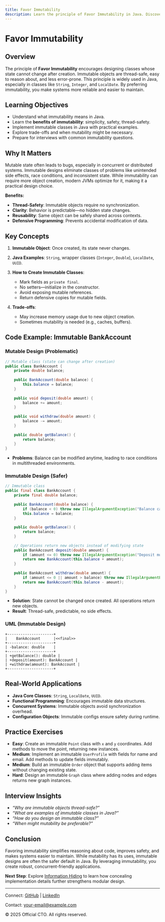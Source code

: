 ```yaml
---
title: Favor Immutability
description: Learn the principle of Favor Immutability in Java. Discover why immutable designs improve safety, clarity, and concurrency with examples, UML, and interview prep.
---
```


# Favor Immutability

## Overview
The principle of **Favor Immutability** encourages designing classes whose state cannot change after creation. Immutable objects are thread-safe, easy to reason about, and less error-prone. This principle is widely used in Java, especially in classes like `String`, `Integer`, and `LocalDate`. By preferring immutability, you make systems more reliable and easier to maintain.

## Learning Objectives
- Understand what immutability means in Java.  
- Learn the **benefits of immutability**: simplicity, safety, thread-safety.  
- Implement immutable classes in Java with practical examples.  
- Explore trade-offs and when mutability might be necessary.  
- Prepare for interviews with common immutability questions.  

## Why It Matters
Mutable state often leads to bugs, especially in concurrent or distributed systems. Immutable designs eliminate classes of problems like unintended side effects, race conditions, and inconsistent state. While immutability can require more object creation, modern JVMs optimize for it, making it a practical design choice.

**Benefits:**
- **Thread-Safety**: Immutable objects require no synchronization.  
- **Clarity**: Behavior is predictable—no hidden state changes.  
- **Reusability**: Same object can be safely shared across contexts.  
- **Defensive Programming**: Prevents accidental modification of data.  

## Key Concepts
1. **Immutable Object**: Once created, its state never changes.  
2. **Java Examples**: `String`, wrapper classes (`Integer`, `Double`), `LocalDate`, `UUID`.  
3. **How to Create Immutable Classes**:  
   - Mark fields as `private final`.  
   - No setters—initialize in the constructor.  
   - Avoid exposing mutable references.  
   - Return defensive copies for mutable fields.  

4. **Trade-offs**:  
   - May increase memory usage due to new object creation.  
   - Sometimes mutability is needed (e.g., caches, buffers).  

## Code Example: Immutable BankAccount

### Mutable Design (Problematic)
```java
// Mutable class (state can change after creation)
public class BankAccount {
    private double balance;
    
    public BankAccount(double balance) {
        this.balance = balance;
    }
    
    public void deposit(double amount) {
        balance += amount;
    }
    
    public void withdraw(double amount) {
        balance -= amount;
    }
    
    public double getBalance() {
        return balance;
    }
}
```
- **Problems**: Balance can be modified anytime, leading to race conditions in multithreaded environments.  

### Immutable Design (Safer)
```java
// Immutable class
public final class BankAccount {
    private final double balance;
    
    public BankAccount(double balance) {
        if (balance < 0) throw new IllegalArgumentException("Balance cannot be negative");
        this.balance = balance;
    }
    
    public double getBalance() {
        return balance;
    }
    
    // Operations return new objects instead of modifying state
    public BankAccount deposit(double amount) {
        if (amount <= 0) throw new IllegalArgumentException("Deposit must be positive");
        return new BankAccount(this.balance + amount);
    }
    
    public BankAccount withdraw(double amount) {
        if (amount <= 0 || amount > balance) throw new IllegalArgumentException("Invalid withdrawal");
        return new BankAccount(this.balance - amount);
    }
}
```
- **Solution**: State cannot be changed once created. All operations return new objects.  
- **Result**: Thread-safe, predictable, no side effects.  

### UML (Immutable Design)
```
+---------------------+
|    BankAccount      |<<final>>
+---------------------+
| -balance: double    |
+---------------------+
| +getBalance(): double |
| +deposit(amount): BankAccount |
| +withdraw(amount): BankAccount |
+---------------------+
```

## Real-World Applications
- **Java Core Classes**: `String`, `LocalDate`, `UUID`.  
- **Functional Programming**: Encourages immutable data structures.  
- **Concurrent Systems**: Immutable objects avoid synchronization overhead.  
- **Configuration Objects**: Immutable configs ensure safety during runtime.  

## Practice Exercises
- **Easy**: Create an immutable `Point` class with `x` and `y` coordinates. Add methods to move the point, returning new instances.  
- **Medium**: Implement an immutable `UserProfile` with fields for name and email. Add methods to update fields immutably.  
- **Medium**: Build an immutable `Order` object that supports adding items without changing existing state.  
- **Hard**: Design an immutable `Graph` class where adding nodes and edges returns new graph instances.  

## Interview Insights
- *“Why are immutable objects thread-safe?”*  
- *“What are examples of immutable classes in Java?”*  
- *“How do you design an immutable class?”*  
- *“When might mutability be preferable?”*  

## Conclusion
Favoring immutability simplifies reasoning about code, improves safety, and makes systems easier to maintain. While mutability has its uses, immutable designs are often the safer default in Java. By leveraging immutability, you create robust, concurrent-friendly applications.

**Next Step**: Explore [Information Hiding](/interview-section/design-principles/information-hiding) to learn how concealing implementation details further strengthens modular design.

---

<footer>
  <p>Connect: <a href="https://github.com/your-profile">GitHub</a> | <a href="https://linkedin.com/in/your-profile">LinkedIn</a></p>
  <p>Contact: <a href="mailto:your-email@example.com">your-email@example.com</a></p>
  <p>&copy; 2025 Official CTO. All rights reserved.</p>
</footer>
